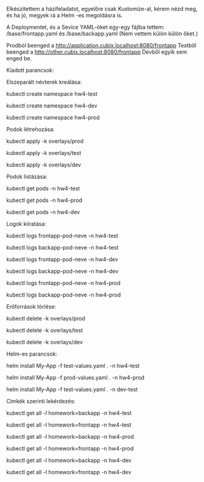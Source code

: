 Elkészítettem a házifeladatot, egyelőre csak Kustomize-al, kérem nézd meg, és ha jó, megyek rá a Helm -es megoldásra is.

A Deploymentet, és a Sevice YAML-öket egy-egy fájlba tettem: /base/frontapp.yaml és /base/backapp.yaml
(Nem vettem külön külön őket.)

Prodból beenged a http://application.cubix.localhost:8080/frontapp
Testből beenged a http://other.cubix.localhost:8080/frontapp
Devből egyik sem enged be.

Kiadott parancsok:

Elszeparált névterek kreálása:

kubectl create namespace hw4-test

kubectl create namespace hw4-dev

kubectl create namespace hw4-prod


Podok létrehozása:

kubectl apply -k overlays/prod

kubectl apply -k overlays/test

kubectl apply -k overlays/dev

Podok listázása:

kubectl get pods -n hw4-test

kubectl get pods -n hw4-prod

kubectl get pods -n hw4-dev

Logok kiíratása:

kubectl logs frontapp-pod-neve -n hw4-test

kubectl logs backapp-pod-neve -n hw4-test

kubectl logs frontapp-pod-neve -n hw4-dev

kubectl logs backapp-pod-neve -n hw4-dev

kubectl logs frontapp-pod-neve -n hw4-prod

kubectl logs backapp-pod-neve -n hw4-prod

Erőforrások törlése:

kubectl delete -k overlays/prod

kubectl delete -k overlays/test

kubectl delete -k overlays/dev

Helm-es parancsok:

helm install My-App -f test-values.yaml . -n hw4-test

helm install My-App -f prod-values.yaml . -n hw4-prod

helm install My-App -f test-values.yaml . -n dev-test

Címkék szerinti lekérdezés:

kubectl get all -l homework=backapp -n hw4-test

kubectl get all -l homework=frontapp -n hw4-test


kubectl get all -l homework=backapp -n hw4-prod

kubectl get all -l homework=frontapp -n hw4-prod

kubectl get all -l homework=backapp -n hw4-dev

kubectl get all -l homework=frontapp -n hw4-dev



